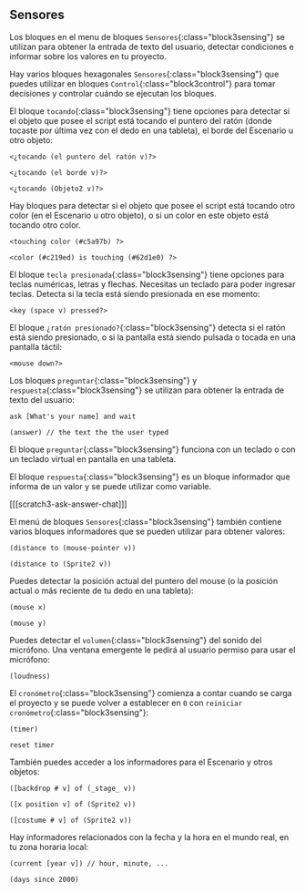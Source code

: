 ## Sensores

Los bloques en el menu de bloques `Sensores`{:class="block3sensing"} se utilizan para obtener la entrada de texto del usuario, detectar condiciones e informar sobre los valores en tu proyecto.

Hay varios bloques hexagonales `Sensores`{:class="block3sensing"} que puedes utilizar en bloques `Control`{:class="block3control"} para tomar decisiones y controlar cuándo se ejecutan los bloques.

El bloque `tocando`{:class="block3sensing"} tiene opciones para detectar si el objeto que posee el script está tocando el puntero del ratón (donde tocaste por última vez con el dedo en una tableta), el borde del Escenario u otro objeto:

```blocks3
<¿tocando (el puntero del ratón v)?>

<¿tocando (el borde v)?>

<¿tocando (Objeto2 v)?>
```

Hay bloques para detectar si el objeto que posee el script está tocando otro color (en el Escenario u otro objeto), o si un color en este objeto está tocando otro color.

```blocks3
<touching color (#c5a97b) ?>

<color (#c219ed) is touching (#62d1e0) ?>
```

El bloque `tecla presionada`{:class="block3sensing"} tiene opciones para teclas numéricas, letras y flechas. Necesitas un teclado para poder ingresar teclas. Detecta si la tecla está siendo presionada en ese momento:

```blocks3
<key (space v) pressed?>
```

El bloque `¿ratón presionado?`{:class="block3sensing"} detecta si el ratón está siendo presionado, o si la pantalla está siendo pulsada o tocada en una pantalla táctil:

```blocks3
<mouse down?>
```

Los bloques `preguntar`{:class="block3sensing"} y `respuesta`{:class="block3sensing"} se utilizan para obtener la entrada de texto del usuario:

```blocks3
ask [What's your name] and wait

(answer) // the text the the user typed 
```

El bloque `preguntar`{:class="block3sensing"} funciona con un teclado o con un teclado virtual en pantalla en una tableta.

El bloque `respuesta`{:class="block3sensing"} es un bloque informador que informa de un valor y se puede utilizar como variable.

[[[scratch3-ask-answer-chat]]]

El menú de bloques `Sensores`{:class="block3sensing"} también contiene varios bloques informadores que se pueden utilizar para obtener valores:

```blocks3
(distance to (mouse-pointer v))

(distance to (Sprite2 v))
```

Puedes detectar la posición actual del puntero del mouse (o la posición actual o más reciente de tu dedo en una tableta):

```blocks3
(mouse x)

(mouse y)
```

Puedes detectar el `volumen`{:class="block3sensing"} del sonido del micrófono. Una ventana emergente le pedirá al usuario permiso para usar el micrófono:

```blocks3
(loudness)
```

El `cronómetro`{:class="block3sensing"} comienza a contar cuando se carga el proyecto y se puede volver a establecer en `0` con `reiniciar cronómetro`{:class="block3sensing"}:

```blocks3
(timer)

reset timer
```

También puedes acceder a los informadores para el Escenario y otros objetos:

```blocks3
([backdrop # v] of (_stage_ v))

([x position v] of (Sprite2 v))

([costume # v] of (Sprite2 v))
```

Hay informadores relacionados con la fecha y la hora en el mundo real, en tu zona horaria local:

```blocks3
(current [year v]) // hour, minute, ...

(days since 2000)
```

